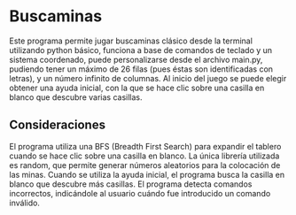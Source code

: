 # Buscaminas

Este programa permite jugar buscaminas clásico desde la terminal utilizando python básico, funciona a base de comandos de teclado y un sistema coordenado, puede personalizarse desde el archivo main.py, pudiendo tener un máximo de 26 filas (pues éstas son identificadas con letras), y un número infinito de columnas. Al inicio del juego se puede elegir obtener una ayuda inicial, con la que se hace clic sobre una casilla en blanco que descubre varias casillas.

## Consideraciones

El programa utiliza una BFS (Breadth First Search) para expandir el tablero cuando se hace clic sobre una casilla en blanco.
La única librería utilizada es random, que permite generar números aleatorios para la colocación de las minas.
Cuando se utiliza la ayuda inicial, el programa busca la casilla en blanco que descubre más casillas.
El programa detecta comandos incorrectos, indicándole al usuario cuándo fue introducido un comando inválido.
